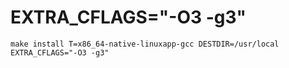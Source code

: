 # EXTRA_CFLAGS="-O3 -g3" 
```
make install T=x86_64-native-linuxapp-gcc DESTDIR=/usr/local EXTRA_CFLAGS="-O3 -g3" 
```